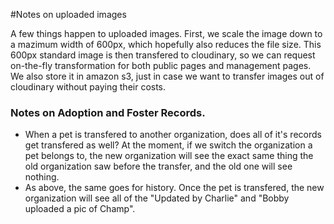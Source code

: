 #Notes on uploaded images

A few things happen to uploaded images.  First, we scale the image down to a mazimum width of 600px, which hopefully also
reduces the file size.  This 600px standard image is then transfered to cloudinary, so we can request on-the-fly
transformation for both public pages and management pages.  We also store it in amazon s3,
just in case we want to transfer images out of cloudinary without paying their costs.


### Notes on Adoption and Foster Records.

- When a pet is transfered to another organization, does all of it's records get transfered as well? At the moment,
if we switch the organization a pet belongs to, the new organization will see the exact same thing the old
organization saw before the transfer, and the old one will see nothing.
- As above, the same goes for history.  Once the pet is transfered, the new organization will see all of the "Updated
 by Charlie" and "Bobby uploaded a pic of Champ".
